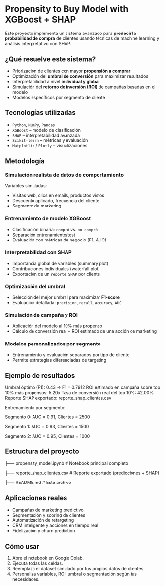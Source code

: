 # Propensity to Buy Model with XGBoost + SHAP

Este proyecto implementa un sistema avanzado para **predecir la probabilidad de compra** de clientes usando técnicas de machine learning y análisis interpretativo con SHAP.

## ¿Qué resuelve este sistema?

- Priorización de clientes con mayor **propensión a comprar**
- Optimización del **umbral de conversión** para maximizar resultados
- Interpretabilidad a nivel **individual y global**
- Simulación del **retorno de inversión (ROI)** de campañas basadas en el modelo
- Modelos específicos por segmento de cliente

## Tecnologías utilizadas

- `Python`, `NumPy`, `Pandas`
- `XGBoost` – modelo de clasificación
- `SHAP` – interpretabilidad avanzada
- `Scikit-learn` – métricas y evaluación
- `Matplotlib` / `Plotly` – visualizaciones

## Metodología

### Simulación realista de datos de comportamiento
Variables simuladas:
- Visitas web, clics en emails, productos vistos
- Descuento aplicado, frecuencia del cliente
- Segmento de marketing

### Entrenamiento de modelo XGBoost
- Clasificación binaria: `compró` vs. `no compró`
- Separación entrenamiento/test
- Evaluación con métricas de negocio (F1, AUC)

### Interpretabilidad con SHAP
- Importancia global de variables (summary plot)
- Contribuciones individuales (waterfall plot)
- Exportación de un `reporte SHAP` por cliente

### Optimización del umbral
- Selección del mejor umbral para maximizar **F1-score**
- Evaluación detallada: `precision`, `recall`, `accuracy`, `AUC`

### Simulación de campaña y ROI
- Aplicación del modelo al 10% más propenso
- Cálculo de conversión real + ROI estimado de una acción de marketing

### Modelos personalizados por segmento
- Entrenamiento y evaluación separados por tipo de cliente
- Permite estrategias diferenciadas de targeting

## Ejemplo de resultados

Umbral óptimo (F1): 0.43 → F1 = 0.7912
ROI estimado en campaña sobre top 10% más propensos: 5.20x
Tasa de conversión real del top 10%: 42.00%
Reporte SHAP exportado: reporte_shap_clientes.csv

Entrenamiento por segmento:

Segmento 0: AUC = 0.91, Clientes = 2500

Segmento 1: AUC = 0.93, Clientes = 1500

Segmento 2: AUC = 0.95, Clientes = 1000


## Estructura del proyecto

├── propensity_model.ipynb # Notebook principal completo

├── reporte_shap_clientes.csv # Reporte exportado (predicciones + SHAP)

├── README.md # Este archivo

## Aplicaciones reales

- Campañas de marketing predictivo
- Segmentación y scoring de clientes
- Automatización de retargeting
- CRM inteligente y acciones en tiempo real
- Fidelización y churn prediction

## Cómo usar

1. Abre el notebook en Google Colab.
2. Ejecuta todas las celdas.
3. Reemplaza el dataset simulado por tus propios datos de clientes.
4. Personaliza variables, ROI, umbral o segmentación según tus necesidades.

